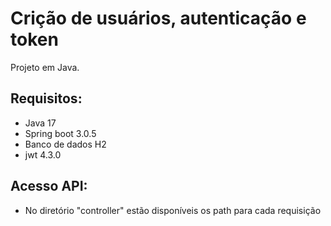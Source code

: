 # Crição de usuários, autenticação e token

Projeto em Java.

## Requisitos:
- Java 17
- Spring boot 3.0.5
- Banco de dados H2
- jwt 4.3.0


## Acesso API:
- No diretório "controller" estão disponíveis os path para cada requisição
